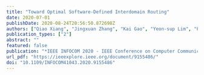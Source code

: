```yaml
---
title: "Toward Optimal Software-Defined Interdomain Routing"
date: 2020-07-01
publishDate: 2020-08-24T20:56:50.872698Z
authors: ["Qiao Xiang", "Jingxuan Zhang", "Kai Gao", "Yeon-sup Lim", "Franck Le", "Geng Li", "Y. Richard Yang"]
publication_types: ["2"]
abstract: ""
featured: false
publication: "*IEEE INFOCOM 2020 - IEEE Conference on Computer Communications*"
url_pdf: "https://ieeexplore.ieee.org/document/9155486/"
doi: "10.1109/INFOCOM41043.2020.9155486"
---
```


